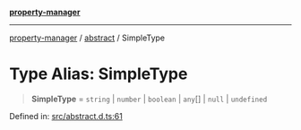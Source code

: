 [**property-manager**](../../README.md)

***

[property-manager](../../modules.md) / [abstract](../README.md) / SimpleType

# Type Alias: SimpleType

> **SimpleType** = `string` \| `number` \| `boolean` \| `any`[] \| `null` \| `undefined`

Defined in: [src/abstract.d.ts:61](https://github.com/snowyu/property-manager.js/blob/0a9d329d6dc8235fcbd7381e69042a60653674b6/src/abstract.d.ts#L61)
